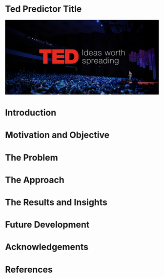 # Ted Predictor Title

![Title Image](https://github.com/yamasjose11/ted-predictor/blob/main/images/ted1.jpg)

# Introduction

# Motivation and Objective

# The Problem

# The Approach 

# The Results and Insights

# Future Development

# Acknowledgements

# References
